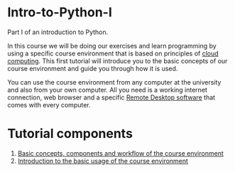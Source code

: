 # Intro-to-Python-I
Part I of an introduction to Python.

In this course we will be doing our exercises and learn programming by using a specific course environment 
that is based on principles of [cloud computing](https://en.wikipedia.org/wiki/Cloud_computing). 
This first tutorial will introduce you to the basic concepts of our course environment and guide you through how it is used.  

You can use the course environment from any computer at the university and also from your own computer. All you need is a working internet connection,
web browser and a specific [Remote Desktop software](https://en.wikipedia.org/wiki/Remote_desktop_software) that comes with every computer.

# Tutorial components

 1. [Basic concepts, components and workflow of the course environment](course-environment-components.md) 
 2. [Introduction to the basic usage of the course environment](intro-to-course-environment.md)




